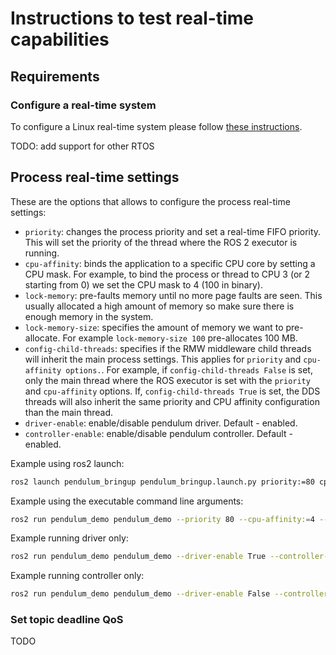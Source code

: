 # Instructions to test real-time capabilities

## Requirements

### Configure a real-time system

To configure a Linux real-time system please follow [these instructions](real_time_linux.md).

TODO: add support for other RTOS

## Process real-time settings

These are the options that allows to configure the process real-time settings:
* `priority`: changes the process priority and set a real-time FIFO priority. This will set the
 priority of the thread where the ROS 2 executor is running.
* `cpu-affinity`: binds the application to a specific CPU core by setting a CPU mask. For
 example, to bind the process or thread to CPU 3 (or 2 starting from 0) we set the CPU mask to 4
  (100 in binary).
* `lock-memory`: pre-faults memory until no more page faults are seen. This usually allocated a 
 high amount of memory so make sure there is enough memory in the system.
* `lock-memory-size`: specifies the amount of memory we want to pre-allocate. For example 
 `lock-memory-size 100` pre-allocates 100 MB.
* `config-child-threads`: specifies if the RMW middleware child threads will inherit the
 main process settings. This applies for `priority` and `cpu-affinity options.`. For example, if 
 `config-child-threads False` is set, only the main thread where the ROS executor is set with the 
 `priority` and `cpu-affinity` options. If, `config-child-threads True` is set, the DDS threads
  will also inherit the same priority and CPU affinity configuration than the main thread.
* `driver-enable`: enable/disable pendulum driver. Default - enabled.
* `controller-enable`: enable/disable pendulum controller. Default - enabled.

Example using ros2 launch: 

```bash
ros2 launch pendulum_bringup pendulum_bringup.launch.py priority:=80 cpu-affinity:=4 lock-memory-size:=100 config-child-threads:=True 
```

Example using the executable command line arguments:

```bash
ros2 run pendulum_demo pendulum_demo --priority 80 --cpu-affinity:=4 --lock-memory-size 100 --config-child-threads True 
```

Example running driver only:
```bash
ros2 run pendulum_demo pendulum_demo --driver-enable True --controller-enable False
```

Example running controller only:
```bash
ros2 run pendulum_demo pendulum_demo --driver-enable False --controller-enable True
```

### Set topic deadline QoS

TODO
